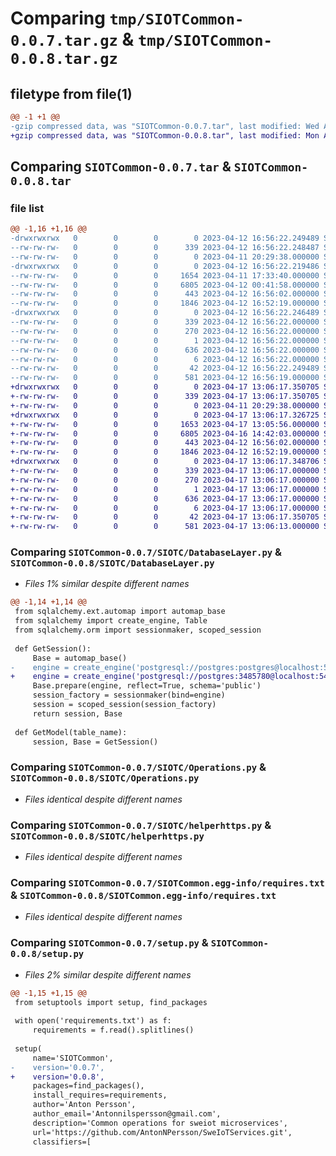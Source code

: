 # Comparing `tmp/SIOTCommon-0.0.7.tar.gz` & `tmp/SIOTCommon-0.0.8.tar.gz`

## filetype from file(1)

```diff
@@ -1 +1 @@
-gzip compressed data, was "SIOTCommon-0.0.7.tar", last modified: Wed Apr 12 16:56:22 2023, max compression
+gzip compressed data, was "SIOTCommon-0.0.8.tar", last modified: Mon Apr 17 13:06:17 2023, max compression
```

## Comparing `SIOTCommon-0.0.7.tar` & `SIOTCommon-0.0.8.tar`

### file list

```diff
@@ -1,16 +1,16 @@
-drwxrwxrwx   0        0        0        0 2023-04-12 16:56:22.249489 SIOTCommon-0.0.7/
--rw-rw-rw-   0        0        0      339 2023-04-12 16:56:22.248487 SIOTCommon-0.0.7/PKG-INFO
--rw-rw-rw-   0        0        0        0 2023-04-11 20:29:38.000000 SIOTCommon-0.0.7/README.txt
-drwxrwxrwx   0        0        0        0 2023-04-12 16:56:22.219486 SIOTCommon-0.0.7/SIOTC/
--rw-rw-rw-   0        0        0     1654 2023-04-11 17:33:40.000000 SIOTCommon-0.0.7/SIOTC/DatabaseLayer.py
--rw-rw-rw-   0        0        0     6805 2023-04-12 00:41:58.000000 SIOTCommon-0.0.7/SIOTC/Operations.py
--rw-rw-rw-   0        0        0      443 2023-04-12 16:56:02.000000 SIOTCommon-0.0.7/SIOTC/__init__.py
--rw-rw-rw-   0        0        0     1846 2023-04-12 16:52:19.000000 SIOTCommon-0.0.7/SIOTC/helperhttps.py
-drwxrwxrwx   0        0        0        0 2023-04-12 16:56:22.246489 SIOTCommon-0.0.7/SIOTCommon.egg-info/
--rw-rw-rw-   0        0        0      339 2023-04-12 16:56:22.000000 SIOTCommon-0.0.7/SIOTCommon.egg-info/PKG-INFO
--rw-rw-rw-   0        0        0      270 2023-04-12 16:56:22.000000 SIOTCommon-0.0.7/SIOTCommon.egg-info/SOURCES.txt
--rw-rw-rw-   0        0        0        1 2023-04-12 16:56:22.000000 SIOTCommon-0.0.7/SIOTCommon.egg-info/dependency_links.txt
--rw-rw-rw-   0        0        0      636 2023-04-12 16:56:22.000000 SIOTCommon-0.0.7/SIOTCommon.egg-info/requires.txt
--rw-rw-rw-   0        0        0        6 2023-04-12 16:56:22.000000 SIOTCommon-0.0.7/SIOTCommon.egg-info/top_level.txt
--rw-rw-rw-   0        0        0       42 2023-04-12 16:56:22.249489 SIOTCommon-0.0.7/setup.cfg
--rw-rw-rw-   0        0        0      581 2023-04-12 16:56:19.000000 SIOTCommon-0.0.7/setup.py
+drwxrwxrwx   0        0        0        0 2023-04-17 13:06:17.350705 SIOTCommon-0.0.8/
+-rw-rw-rw-   0        0        0      339 2023-04-17 13:06:17.350705 SIOTCommon-0.0.8/PKG-INFO
+-rw-rw-rw-   0        0        0        0 2023-04-11 20:29:38.000000 SIOTCommon-0.0.8/README.txt
+drwxrwxrwx   0        0        0        0 2023-04-17 13:06:17.326725 SIOTCommon-0.0.8/SIOTC/
+-rw-rw-rw-   0        0        0     1653 2023-04-17 13:05:56.000000 SIOTCommon-0.0.8/SIOTC/DatabaseLayer.py
+-rw-rw-rw-   0        0        0     6805 2023-04-16 14:42:03.000000 SIOTCommon-0.0.8/SIOTC/Operations.py
+-rw-rw-rw-   0        0        0      443 2023-04-12 16:56:02.000000 SIOTCommon-0.0.8/SIOTC/__init__.py
+-rw-rw-rw-   0        0        0     1846 2023-04-12 16:52:19.000000 SIOTCommon-0.0.8/SIOTC/helperhttps.py
+drwxrwxrwx   0        0        0        0 2023-04-17 13:06:17.348706 SIOTCommon-0.0.8/SIOTCommon.egg-info/
+-rw-rw-rw-   0        0        0      339 2023-04-17 13:06:17.000000 SIOTCommon-0.0.8/SIOTCommon.egg-info/PKG-INFO
+-rw-rw-rw-   0        0        0      270 2023-04-17 13:06:17.000000 SIOTCommon-0.0.8/SIOTCommon.egg-info/SOURCES.txt
+-rw-rw-rw-   0        0        0        1 2023-04-17 13:06:17.000000 SIOTCommon-0.0.8/SIOTCommon.egg-info/dependency_links.txt
+-rw-rw-rw-   0        0        0      636 2023-04-17 13:06:17.000000 SIOTCommon-0.0.8/SIOTCommon.egg-info/requires.txt
+-rw-rw-rw-   0        0        0        6 2023-04-17 13:06:17.000000 SIOTCommon-0.0.8/SIOTCommon.egg-info/top_level.txt
+-rw-rw-rw-   0        0        0       42 2023-04-17 13:06:17.350705 SIOTCommon-0.0.8/setup.cfg
+-rw-rw-rw-   0        0        0      581 2023-04-17 13:06:13.000000 SIOTCommon-0.0.8/setup.py
```

### Comparing `SIOTCommon-0.0.7/SIOTC/DatabaseLayer.py` & `SIOTCommon-0.0.8/SIOTC/DatabaseLayer.py`

 * *Files 1% similar despite different names*

```diff
@@ -1,14 +1,14 @@
 from sqlalchemy.ext.automap import automap_base
 from sqlalchemy import create_engine, Table
 from sqlalchemy.orm import sessionmaker, scoped_session
 
 def GetSession():
     Base = automap_base()
-    engine = create_engine('postgresql://postgres:postgres@localhost:5432/SweIoTdb', echo=True)
+    engine = create_engine('postgresql://postgres:3485780@localhost:5432/SweIoTdb', echo=True)
     Base.prepare(engine, reflect=True, schema='public')
     session_factory = sessionmaker(bind=engine)
     session = scoped_session(session_factory)
     return session, Base
 
 def GetModel(table_name):
     session, Base = GetSession()
```

### Comparing `SIOTCommon-0.0.7/SIOTC/Operations.py` & `SIOTCommon-0.0.8/SIOTC/Operations.py`

 * *Files identical despite different names*

### Comparing `SIOTCommon-0.0.7/SIOTC/helperhttps.py` & `SIOTCommon-0.0.8/SIOTC/helperhttps.py`

 * *Files identical despite different names*

### Comparing `SIOTCommon-0.0.7/SIOTCommon.egg-info/requires.txt` & `SIOTCommon-0.0.8/SIOTCommon.egg-info/requires.txt`

 * *Files identical despite different names*

### Comparing `SIOTCommon-0.0.7/setup.py` & `SIOTCommon-0.0.8/setup.py`

 * *Files 2% similar despite different names*

```diff
@@ -1,15 +1,15 @@
 from setuptools import setup, find_packages
 
 with open('requirements.txt') as f:
     requirements = f.read().splitlines()
 
 setup(
     name='SIOTCommon',
-    version='0.0.7',
+    version='0.0.8',
     packages=find_packages(),
     install_requires=requirements,
     author='Anton Persson',
     author_email='Antonnilspersson@gmail.com',
     description='Common operations for sweiot microservices',
     url='https://github.com/AntonNPersson/SweIoTServices.git',
     classifiers=[
```

